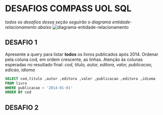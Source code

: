 # DESAFIOS COMPASS UOL SQL
*todos os desafios dessa seção seguirão o diagrama entidade-relacionamento abaixo*
![diagrama-entidade-relacionamento](https://github.com/Jpedro900/compass_repo_joao_pedro_souza/assets/127545539/229f11b4-2920-4850-8e9c-05019d5f7af8)

## DESAFIO 1
Apresente a query para listar **todos** os livros publicados após 2014. Ordenar pela coluna cod, em ordem crescente, as linhas.
Atenção às colunas esperadas no resultado final: *cod, titulo, autor, editora, valor, publicacao, edicao, idioma*

~~~SQL
SELECT cod,titulo ,autor ,editora ,valor ,publicacao ,editora ,idioma 
FROM livro
WHERE publicacao > '2014-01-01'
ORDER BY cod 
~~~

## DESAFIO 2
